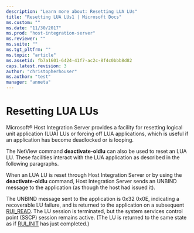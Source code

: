 ```yaml
---
description: "Learn more about: Resetting LUA LUs"
title: "Resetting LUA LUs1 | Microsoft Docs"
ms.custom: ""
ms.date: "11/30/2017"
ms.prod: "host-integration-server"
ms.reviewer: ""
ms.suite: ""
ms.tgt_pltfrm: ""
ms.topic: "article"
ms.assetid: fb7a1601-6424-41f7-ac2c-8f4c0bbb8d82
caps.latest.revision: 3
author: "christopherhouser"
ms.author: "test"
manager: "anneta"
---
```

# Resetting LUA LUs
Microsoft® Host Integration Server provides a facility for resetting logical unit application (LUA) LUs or forcing off LUA applications, which is useful if an application has become deadlocked or is looping.  
  
 The NetView command **deactivate-oldlu** can also be used to reset an LUA LU. These facilities interact with the LUA application as described in the following paragraphs.  
  
 When an LUA LU is reset through Host Integration Server or by using the **deactivate-oldlu** command, Host Integration Server sends an UNBIND message to the application (as though the host had issued it).  
  
 The UNBIND message sent to the application is 0x32 0x0E, indicating a recoverable LU failure, and is returned to the application on a subsequent [RUI_READ](./rui-read2.md). The LU session is terminated, but the system services control point (SSCP) session remains active. (The LU is returned to the same state as if [RUI_INIT](./rui-init1.md) has just completed.)
